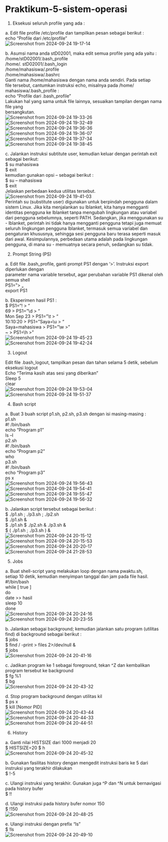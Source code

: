 # Praktikum-5-sistem-operasi

1. Eksekusi seluruh profile yang ada :
                                                                                                   
a. Edit file profile /etc/profile dan tampilkan pesan sebagai berikut :                                                
echo “Profile dari /etc/profile”                                                                                       
![Screenshot from 2024-09-24 19-17-14](https://github.com/user-attachments/assets/f89e9d09-ddc7-40f8-b232-0700f724c8f7)

b. Asumsi nama anda stD02001, maka edit semua profile yang ada yaitu :                                                 
/home/stD02001/.bash_profile                                                                                           
/home/. stD02001/.bash_login                                                                                           
/home/mahasiswa/.profile                                                                                              
/home/mahasiswa/.bashrc                                                                                                
Ganti nama /home/mahasiswa dengan nama anda sendiri. Pada setiap                                                       
file tersebut, cantumkan instruksi echo, misalnya pada /home/ mahasiswa/.bash_profile :                                
echo “Profile dari .bash_profile”                                                                                      
Lakukan hal yang sama untuk file lainnya, sesuaikan tampilan dengan nama file yang                                     
bersangkutan.                                                                                                          
![Screenshot from 2024-09-24 19-33-26](https://github.com/user-attachments/assets/0ac8f0f6-c6a4-4c2f-809a-0ecd2772de33)
![Screenshot from 2024-09-24 19-32-49](https://github.com/user-attachments/assets/c3d3dba5-6e09-41e1-bec7-da56a6666f93)
![Screenshot from 2024-09-24 19-36-36](https://github.com/user-attachments/assets/2b418c23-75be-4463-9a8a-65d71a86f4b1)
![Screenshot from 2024-09-24 19-36-07](https://github.com/user-attachments/assets/c1798892-5ade-4a27-972c-2ae97e0ca524)
![Screenshot from 2024-09-24 19-37-34](https://github.com/user-attachments/assets/c413b0e7-2d26-4788-8c32-c23733af6ffd)
![Screenshot from 2024-09-24 19-38-45](https://github.com/user-attachments/assets/ef18155a-b37f-4a97-af9b-87170c4f32d8)

c. Jalankan instruksi subtitute user, kemudian keluar dengan perintah exit sebagai berikut:                            
$ su mahasiswa                                                                                                         
$ exit                                                                                                                 
kemudian gunakan opsi – sebagai berikut :                                                                              
$ su – mahasiswa                                                                                                       
$ exit                                                                                                                 
Jelaskan perbedaan kedua utilitas tersebut.                                                                            
![Screenshot from 2024-09-24 19-41-03](https://github.com/user-attachments/assets/a34cc1cd-54bf-4793-943a-7cf2f918cc33)  
Perintah su (substitute user) digunakan untuk berpindah pengguna dalam sistem Linux. Jika kita menjalankan su lblanket, kita hanya mengganti identitas pengguna ke lblanket tanpa mengubah lingkungan atau variabel dari pengguna sebelumnya, seperti PATH. Sedangkan, jika menggunakan su - lblanket, perintah ini tidak hanya mengganti pengguna tetapi juga memuat seluruh lingkungan pengguna lblanket, termasuk semua variabel dan pengaturan khususnya, sehingga sesi pengguna baru terasa seperti masuk dari awal. Kesimpulannya, perbedaan utama adalah pada lingkungan pengguna, di mana su - memuatnya secara penuh, sedangkan su tidak.

2. Prompt String (PS)
                              
a. Edit file .bash_profile, ganti prompt PS1 dengan ‘>’. Instruksi export diperlukan dengan                            
parameter nama variable tersebut, agar perubahan variable PS1 dikenal oleh semua shell                                 
PS1=‟> „                                                                                                               
export PS1            

b. Eksperimen hasil PS1 :                                                                                              
$ PS1=“\! > “                                                                                                          
69 > PS1=”\d > “                                                                                                       
Mon Sep 23 > PS1=”\t > “                                                                                               
10:10:20 > PS1=”Saya=\u > “                                                                                            
Saya=mahasiswa > PS1=”\w >”                                                                                            
~ > PS1=\h >”                                                                                                          
![Screenshot from 2024-09-24 19-45-23](https://github.com/user-attachments/assets/47806683-33c1-4e98-9d87-ed24f6ce5baa)
![Screenshot from 2024-09-24 19-42-24](https://github.com/user-attachments/assets/1e3c8969-532e-46ca-b6c0-26717323ee89)

3. Logout
                                                                                                      
Edit file .bash_logout, tampilkan pesan dan tahan selama 5 detik, sebelum eksekusi logout                              
Echo “Terima kasih atas sesi yang diberikan”                                                                           
Sleep 5                                                                                                                
clear                                                                                                                                                                                                                                                    
![Screenshot from 2024-09-24 19-53-04](https://github.com/user-attachments/assets/b8ce818b-f483-48b8-b0fa-30aaf5cc211e)
![Screenshot from 2024-09-24 19-51-37](https://github.com/user-attachments/assets/029aa920-c519-4ab9-b1ee-886f7f2a7607)

4. Bash script
                                  
a. Buat 3 buah script p1.sh, p2.sh, p3.sh dengan isi masing-masing :                                                  
p1.sh                                                                                                                  
#! /bin/bash                                                                                                           
echo “Program p1”                                                                                                     
ls –l                                                                                                                  
p2.sh                                                                                                                  
#! /bin/bash                                                                                                           
echo “Program p2”                                                                                                      
who                                                                                                                    
p3.sh                                                                                                                  
#! /bin/bash                                                                                                           
echo “Program p3”                                                                                                      
ps x                                                                                                                                                                                                                                                      
![Screenshot from 2024-09-24 19-56-43](https://github.com/user-attachments/assets/430c5692-1534-4175-9991-f1115dceac41)
![Screenshot from 2024-09-24 19-54-41](https://github.com/user-attachments/assets/61b99d50-de84-413d-b1f2-9ca92bd7fe81)
![Screenshot from 2024-09-24 19-55-47](https://github.com/user-attachments/assets/371835e1-7da7-4b99-8983-fdda3cc5057b)
![Screenshot from 2024-09-24 19-56-32](https://github.com/user-attachments/assets/8d465d3b-9b7a-4d69-a3c4-d7ce0f1d63e2)

b. Jalankan script tersebut sebagai berikut :                                                                          
$ ./p1.sh ; ./p3.sh ; ./p2.sh                                                                                          
$ ./p1.sh &                                                                                                            
$ ./p1.sh $ ./p2.sh & ./p3.sh &                                                                                        
$ ( ./p1.sh ; ./p3.sh ) &                                                                                              
![Screenshot from 2024-09-24 20-15-12](https://github.com/user-attachments/assets/f4586291-ad70-47f6-ac25-7daf0f0d5eaf)
![Screenshot from 2024-09-24 20-15-53](https://github.com/user-attachments/assets/5edd0beb-3a6a-447c-b36d-dba204a21c86)
![Screenshot from 2024-09-24 20-20-17](https://github.com/user-attachments/assets/da55147c-ab77-4c5a-87d5-970de94da815)
![Screenshot from 2024-09-24 21-28-53](https://github.com/user-attachments/assets/e0bc6a8f-a8a8-4ab1-994b-1aa0a0b86f92)

5. Jobs
                                                                                                     
a. Buat shell-script yang melakukan loop dengan nama pwaktu.sh,                                                        
setiap 10 detik, kemudian menyimpan tanggal dan jam pada file hasil.                                                   
#!/bin/bash                                                                                                            
while [ true ]                                                                                                         
do                                                                                                                     
date >> hasil                                                                                                          
sleep 10                                                                                                               
done                                                                                                                   
![Screenshot from 2024-09-24 20-24-16](https://github.com/user-attachments/assets/618b6483-8198-443e-ac5b-93b216f90ed0)
![Screenshot from 2024-09-24 20-23-55](https://github.com/user-attachments/assets/9dbda426-ba26-4031-abc9-d3a17416a1b2)

b. Jalankan sebagai background; kemudian jalankan satu program (utilitas find) di background
sebagai berikut :                                                                                                    
$ jobs                                                                                                                
$ find / -print > files 2>/dev/null &                                                                                 
$ jobs                                                                                                                
![Screenshot from 2024-09-24 20-41-16](https://github.com/user-attachments/assets/8f8dad27-7347-4a0d-be38-0683bb890007)

c. Jadikan program ke 1 sebagai foreground, tekan ^Z dan kembalikan program tersebut ke
background                                                                                                            
$ fg %1                                                                                                               
$ bg                                                                                                                  
![Screenshot from 2024-09-24 20-43-32](https://github.com/user-attachments/assets/8be17b95-3a60-4e11-9238-dd7bed74e27f)

d. Stop program background dengan utilitas kil                                                                        
$ ps x                                                                                                                
$ kill [Nomor PID]                                                                                                    
![Screenshot from 2024-09-24 20-43-44](https://github.com/user-attachments/assets/dc86d201-3ac8-4ff3-89b3-edb2fa76d787)
![Screenshot from 2024-09-24 20-44-33](https://github.com/user-attachments/assets/f0d2203f-3b9d-46fb-8ef1-2518e418e2bb)
![Screenshot from 2024-09-24 20-44-51](https://github.com/user-attachments/assets/01c6d23c-b5d1-4c16-bb3f-ba08200635c0)

6. History
                                                                                       
a. Ganti nilai HISTSIZE dari 1000 menjadi 20                                                                        
$ HISTSIZE=20
$ h                                                                                                                   
![Screenshot from 2024-09-24 20-45-32](https://github.com/user-attachments/assets/b8129bbb-827c-4a24-9b2c-9ee22e1aeb88)

b. Gunakan fasilitas history dengan mengedit instruksi baris ke 5 dari instruksi yang terakhir
dilakukan                                                                                                             
$ !-5     

c. Ulangi instruksi yang terakhir. Gunakan juga ^P dan ^N untuk bernavigasi pada history bufer                        
$ !!                

d. Ulangi instruksi pada history bufer nomor 150                                                                      
$ !150                                                                                                                
![Screenshot from 2024-09-24 20-48-25](https://github.com/user-attachments/assets/8dc8b12a-9416-43a3-a47b-4d8e697e51b7)

e. Ulangi instruksi dengan prefix “ls”                                                                              
$ !ls                                                                                                                 
![Screenshot from 2024-09-24 20-49-10](https://github.com/user-attachments/assets/994de279-cadf-4ce9-8c85-6cae2306183f)

